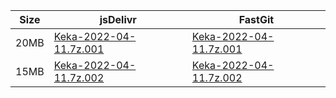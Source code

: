 |    Size   |     jsDelivr  | FastGit |
|  ---  |  ---  |  ---  |
| 20MB | [Keka-2022-04-11.7z.001](https://cdn.jsdelivr.net/gh/appleians/Keka@main/Keka-2022-04-11.7z.001) | [Keka-2022-04-11.7z.001](https://raw.fastgit.org/appleians/Keka/main/Keka-2022-04-11.7z.001) |
| 15MB | [Keka-2022-04-11.7z.002](https://cdn.jsdelivr.net/gh/appleians/Keka@main/Keka-2022-04-11.7z.002) | [Keka-2022-04-11.7z.002](https://raw.fastgit.org/appleians/Keka/main/Keka-2022-04-11.7z.002) |
